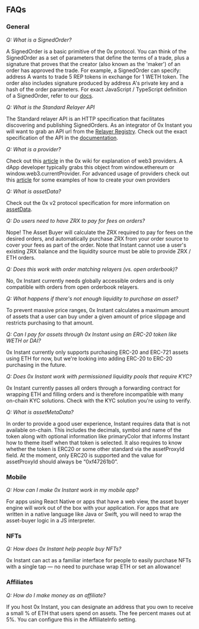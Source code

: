 ## FAQs

### General

_Q: What is a SignedOrder?_

A SignedOrder is a basic primitive of the 0x protocol. You can think of the SignedOrder as a set of parameters that define the terms of a trade, plus a signature that proves that the creator (also known as the 'maker') of an order has approved the trade. For example, a SignedOrder can specify: address A wants to trade 5 REP tokens in exchange for 1 WETH token. The order also includes signature produced by address A's private key and a hash of the order parameters. For exact JavaScript / TypeScript definition of a SignedOrder, refer to our [docs](https://0xproject.com/docs/0x.js#types-SignedOrder).

_Q: What is the Standard Relayer API_

The Standard relayer API is an HTTP specification that facilitates discovering and publishing SignedOrders. As an integrator of 0x Instant you will want to grab an API url from the [Relayer Registry](https://github.com/0xProject/0x-relayer-registry/blob/master/relayers.json). Check out the exact specification of the API in the [documentation](http://sra-spec.s3-website-us-east-1.amazonaws.com/).

_Q: What is a provider?_

Check out this [article](https://0xproject.com/wiki#Web3-Provider-Explained) in the 0x wiki for explanation of web3 providers. A dApp developer typically grabs this object from window.ethereum or window.web3.currentProvider. For advanced usage of providers check out this [article](https://0xproject.com/wiki#Web3-Provider-Examples) for some examples of how to create your own providers

_Q: What is assetData?_

Check out the 0x v2 protocol specification for more information on [assetData](https://github.com/0xProject/0x-protocol-specification/blob/master/v2/v2-specification.md#assetdata).

_Q: Do users need to have ZRX to pay for fees on orders?_

Nope! The Asset Buyer will calculate the ZRX required to pay for fees on the desired orders, and automatically purchase ZRX from your order source to cover your fees as part of the order. Note that Instant cannot use a user's existing ZRX balance and the liquidity source must be able to provide ZRX / ETH orders.

_Q: Does this work with order matching relayers (vs. open orderbook)?_

No, 0x Instant currently needs globally accessible orders and is only compatible with orders from open orderbook relayers.

_Q: What happens if there's not enough liquidity to purchase an asset?_

To prevent massive price ranges, 0x Instant calculates a maximum amount of assets that a user can buy under a given amount of price slippage and restricts purchasing to that amount.

_Q: Can I pay for assets through 0x Instant using an ERC-20 token like WETH or DAI?_

0x Instant currently only supports purchasing ERC-20 and ERC-721 assets using ETH for now, but we're looking into adding ERC-20 to ERC-20 purchasing in the future.

_Q: Does 0x Instant work with permissioned liquidity pools that require KYC?_

0x Instant currently passes all orders through a forwarding contract for wrapping ETH and filling orders and is therefore incompatible with many on-chain KYC solutions. Check with the KYC solution you're using to verify.

_Q: What is assetMetaData?_

In order to provide a good user experience, Instant requires data that is not available on-chain. This includes the decimals, symbol and name of the token along with optional information like primaryColor that informs Instant how to theme itself when that token is selected. It also requires to know whether the token is ERC20 or some other standard via the assetProxyId field. At the moment, only ERC20 is supported and the value for assetProxyId should always be “0xf47261b0”.

### Mobile

_Q: How can I make 0x Instant work in my mobile app?_

For apps using React Native or apps that have a web view, the asset buyer engine will work out of the box with your application. For apps that are written in a native language like Java or Swift, you will need to wrap the asset-buyer logic in a JS interpreter.

### NFTs

_Q: How does 0x Instant help people buy NFTs?_

0x Instant can act as a familiar interface for people to easily purchase NFTs with a single tap — no need to purchase wrap ETH or set an allowance!

### Affiliates

_Q: How do I make money as an affiliate?_

If you host 0x Instant, you can designate an address that you own to receive a small % of ETH that users spend on assets. The fee percent maxes out at 5%. You can configure this in the AffiliateInfo setting.
